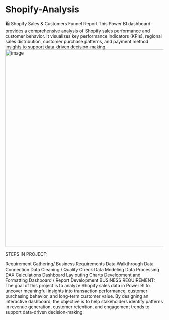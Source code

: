# Shopify-Analysis
🛍️ Shopify Sales &amp; Customers Funnel Report This Power BI dashboard provides a comprehensive analysis of Shopify sales performance and customer behavior. It visualizes key performance indicators (KPIs), regional sales distribution, customer purchase patterns, and payment method insights to support data-driven decision-making.
<img width="626" alt="image" src="https://github.com/user-attachments/assets/1e72537f-bada-4d2c-b86c-539309f37f9e" />

STEPS IN PROJECT:  

Requirement Gathering/ Business Requirements
Data Walkthrough
Data Connection
Data Cleaning / Quality Check
Data Modeling
Data Processing
DAX Calculations
Dashboard Lay outing
Charts Development and Formatting
Dashboard / Report Development
BUSINESS REQUIREMENT:
The goal of this project is to analyze Shopify sales data in Power BI to uncover meaningful insights into transaction performance, customer purchasing behavior, and long-term customer value. By designing an interactive dashboard, the objective is to help stakeholders identify patterns in revenue generation, customer retention, and engagement trends to support data-driven decision-making.



